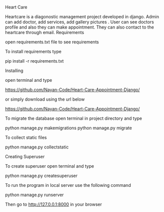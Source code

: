 Heart Care

Heartcare is a diagonostic management project developed in django. Admin can add doctor, add services, add gallery pictures . User can see doctors profile and also they can make appointment. They can also contact to the heartcare through email.
Requirements

open requirements.txt file to see requirements

To install requirements type

pip install -r requirements.txt

Installing

open terminal and type

https://github.com/Nayan-Code/Heart-Care-Appointment-Django/

or simply download using the url below

https://github.com/Nayan-Code/Heart-Care-Appointment-Django/

To migrate the database open terminal in project directory and type

python manage.py makemigrations
python manage.py migrate

To collect static files

python manage.py collectstatic

Creating Superuser

To create superuser open terminal and type

python manage.py createsuperuser


To run the program in local server use the following command

python manage.py runserver

Then go to http://127.0.0.1:8000 in your browser
